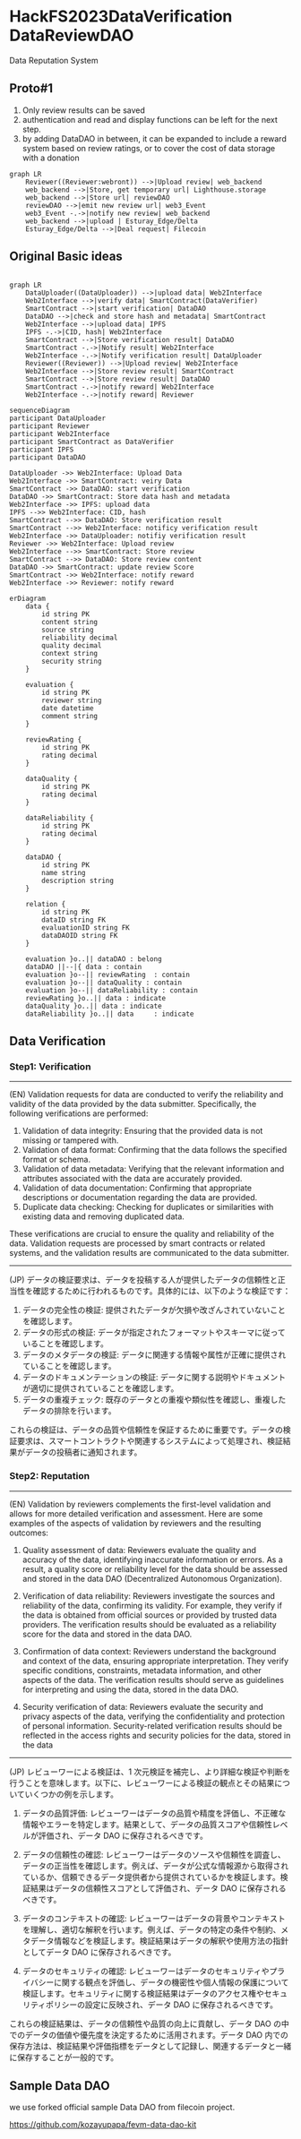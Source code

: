# HackFS2023DataVerification  DataReviewDAO

Data Reputation System

## Proto#1
1. Only review results can be saved
2. authentication and read and display functions can be left for the next step.
3. by adding DataDAO in between, it can be expanded to include a reward system based on review ratings, or to cover the cost of data storage with a donation

```mermaid 
graph LR
    Reviewer((Reviewer:webront)) -->|Upload review| web_backend
    web_backend -->|Store, get temporary url| Lighthouse.storage
    web_backend -->|Store url| reviewDAO
    reviewDAO -->|emit new review url| web3_Event
    web3_Event -.->|notify new review| web_backend
    web_backend -->|upload | Esturay_Edge/Delta
    Esturay_Edge/Delta -->|Deal request| Filecoin

```

## Original Basic ideas


```mermaid

graph LR
    DataUploader((DataUploader)) -->|upload data| Web2Interface
    Web2Interface -->|verify data| SmartContract(DataVerifier)
    SmartContract -->|start verification| DataDAO
    DataDAO -->|check and store hash and metadata| SmartContract
    Web2Interface -->|upload data| IPFS
    IPFS -.->|CID, hash| Web2Interface
    SmartContract -->|Store verification result| DataDAO
    SmartContract -.->|Notify result| Web2Interface
    Web2Interface -.->|Notify verification result| DataUploader
    Reviewer((Reviewer)) -->|Upload review| Web2Interface
    Web2Interface -->|Store review result| SmartContract
    SmartContract -->|Store review result| DataDAO
    SmartContract -.->|notify reward| Web2Interface
    Web2Interface -.->|notify reward| Reviewer
```

```mermaid
sequenceDiagram
participant DataUploader
participant Reviewer
participant Web2Interface
participant SmartContract as DataVerifier
participant IPFS
participant DataDAO

DataUploader ->> Web2Interface: Upload Data
Web2Interface ->> SmartContract: veiry Data
SmartContract ->> DataDAO: start verification
DataDAO ->> SmartContract: Store data hash and metadata
Web2Interface ->> IPFS: upload data
IPFS -->> Web2Interface: CID, hash
SmartContract -->> DataDAO: Store verification result
SmartContract -->> Web2Interface: notificy verification result
Web2Interface ->> DataUploader: notifiy verification result
Reviewer ->> Web2Interface: Upload review
Web2Interface -->> SmartContract: Store review
SmartContract -->> DataDAO: Store review content
DataDAO ->> SmartContract: update review Score
SmartContract ->> Web2Interface: notify reward
Web2Interface ->> Reviewer: notify reward

```

```mermaid
erDiagram
    data {
        id string PK
        content string
        source string
        reliability decimal
        quality decimal
        context string
        security string
    }

    evaluation {
        id string PK
        reviewer string
        date datetime
        comment string
    }

    reviewRating {
        id string PK
        rating decimal
    }

    dataQuality {
        id string PK
        rating decimal
    }

    dataReliability {
        id string PK
        rating decimal
    }

    dataDAO {
        id string PK
        name string
        description string
    }

    relation {
        id string PK
        dataID string FK
        evaluationID string FK
        dataDAOID string FK
    }

    evaluation }o..|| dataDAO : belong
    dataDAO ||--|{ data : contain
    evaluation }o--|| reviewRating  : contain
    evaluation }o--|| dataQuality : contain
    evaluation }o--|| dataReliability : contain
    reviewRating }o..|| data : indicate
    dataQuality }o..|| data : indicate
    dataReliability }o..|| data     : indicate
```

## Data Verification

### Step1: Verification

---

(EN)
Validation requests for data are conducted to verify the reliability and validity of the data provided by the data submitter. Specifically, the following verifications are performed:

1. Validation of data integrity: Ensuring that the provided data is not missing or tampered with.
2. Validation of data format: Confirming that the data follows the specified format or schema.
3. Validation of data metadata: Verifying that the relevant information and attributes associated with the data are accurately provided.
4. Validation of data documentation: Confirming that appropriate descriptions or documentation regarding the data are provided.
5. Duplicate data checking: Checking for duplicates or similarities with existing data and removing duplicated data.

These verifications are crucial to ensure the quality and reliability of the data. Validation requests are processed by smart contracts or related systems, and the validation results are communicated to the data submitter.

---

(JP)
データの検証要求は、データを投稿する人が提供したデータの信頼性と正当性を確認するために行われるものです。具体的には、以下のような検証です：

1. データの完全性の検証: 提供されたデータが欠損や改ざんされていないことを確認します。
2. データの形式の検証: データが指定されたフォーマットやスキーマに従っていることを確認します。
3. データのメタデータの検証: データに関連する情報や属性が正確に提供されていることを確認します。
4. データのドキュメンテーションの検証: データに関する説明やドキュメントが適切に提供されていることを確認します。
5. データの重複チェック: 既存のデータとの重複や類似性を確認し、重複したデータの排除を行います。

これらの検証は、データの品質や信頼性を保証するために重要です。データの検証要求は、スマートコントラクトや関連するシステムによって処理され、検証結果がデータの投稿者に通知されます。

### Step2: Reputation

---

(EN)
Validation by reviewers complements the first-level validation and allows for more detailed verification and assessment. Here are some examples of the aspects of validation by reviewers and the resulting outcomes:

1. Quality assessment of data: Reviewers evaluate the quality and accuracy of the data, identifying inaccurate information or errors. As a result, a quality score or reliability level for the data should be assessed and stored in the data DAO (Decentralized Autonomous Organization).

2. Verification of data reliability: Reviewers investigate the sources and reliability of the data, confirming its validity. For example, they verify if the data is obtained from official sources or provided by trusted data providers. The verification results should be evaluated as a reliability score for the data and stored in the data DAO.

3. Confirmation of data context: Reviewers understand the background and context of the data, ensuring appropriate interpretation. They verify specific conditions, constraints, metadata information, and other aspects of the data. The verification results should serve as guidelines for interpreting and using the data, stored in the data DAO.

4. Security verification of data: Reviewers evaluate the security and privacy aspects of the data, verifying the confidentiality and protection of personal information. Security-related verification results should be reflected in the access rights and security policies for the data, stored in the data

---

(JP)
レビューワーによる検証は、1 次元検証を補完し、より詳細な検証や判断を行うことを意味します。以下に、レビューワーによる検証の観点とその結果についていくつかの例を示します。

1. データの品質評価: レビューワーはデータの品質や精度を評価し、不正確な情報やエラーを特定します。結果として、データの品質スコアや信頼性レベルが評価され、データ DAO に保存されるべきです。

2. データの信頼性の確認: レビューワーはデータのソースや信頼性を調査し、データの正当性を確認します。例えば、データが公式な情報源から取得されているか、信頼できるデータ提供者から提供されているかを検証します。検証結果はデータの信頼性スコアとして評価され、データ DAO に保存されるべきです。

3. データのコンテキストの確認: レビューワーはデータの背景やコンテキストを理解し、適切な解釈を行います。例えば、データの特定の条件や制約、メタデータ情報などを検証します。検証結果はデータの解釈や使用方法の指針としてデータ DAO に保存されるべきです。

4. データのセキュリティの確認: レビューワーはデータのセキュリティやプライバシーに関する観点を評価し、データの機密性や個人情報の保護について検証します。セキュリティに関する検証結果はデータのアクセス権やセキュリティポリシーの設定に反映され、データ DAO に保存されるべきです。

これらの検証結果は、データの信頼性や品質の向上に貢献し、データ DAO の中でのデータの価値や優先度を決定するために活用されます。データ DAO 内での保存方法は、検証結果や評価指標をデータとして記録し、関連するデータと一緒に保存することが一般的です。

## Sample Data DAO

we use forked official sample Data DAO from filecoin project.

https://github.com/kozayupapa/fevm-data-dao-kit

<!--


```mermaid

```mermaid


```
```

```mermaid

``` -->
